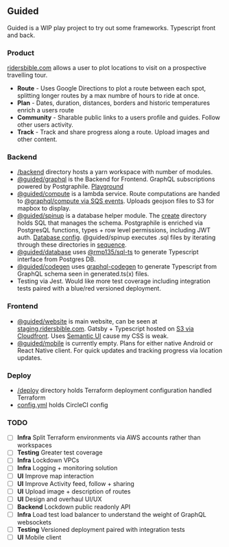 ## Guided

Guided is a WIP play project to try out some frameworks. Typescript front and back. 

### Product

[ridersbible.com](staging.ridersbible.com) allows a user to plot locations to visit on a prospective travelling tour. 
- **Route** - Uses Google Directions to plot a route between each spot, splitting longer routes by a max numbre of hours to ride at once. 
- **Plan** - Dates, duration, distances, borders and historic temperatures enrich a users route
- **Community** - Sharable public links to a users profile and guides. Follow other users activity. 
- **Track** - Track and share progress along a route. Upload images and other content. 


### Backend

- [/backend](backend) directory hosts a yarn workspace with number of modules. 
- [@guided/graphql](backend/elements/graphql) is the Backend for Frontend. GraphQL subscriptions powered by Postgraphile. [Playground](staging-api.ridersbible.com/graphiql)
- [@guided/compute](backend/elements/compute) is a lambda service. Route computations are handed to [@graphql/compute via SQS events](deploy/config.compute.tf). Uploads geojson files to S3 for mapbox to display. 
- [@guided/spinup](backend/tools/spinup) is a database helper module. The [create](backend/tools/spinup/src/create) directory holds SQL that manages the schema. Postgraphile is enriched via PostgresQL functions, types + row level permissions, including JWT auth. [Database config](deploy/config.database.tf). @guided/spinup executes .sql files by iterating through these directories in [sequence](backend/tools/spinup/src/sequence.ts). 
- [@guided/database](backend/tools/database) uses [@rmp135/sql-ts](https://www.npmjs.com/package/@rmp135/sql-ts) to generate Typescript interface from Postgres DB. 
- [@guided/codegen](backend/tools/codegen) uses [graphql-codegen](https://www.npmjs.com/package/@rmp135/sql-ts) to generate Typescript from GraphQL schema seen in generated.ts(x) files. 
- Testing via Jest. Would like more test coverage including integration tests paired with a blue/red versioned deployment. 


### Frontend

- [@guided/website](frontend/website) is main website, can be seen at [staging.ridersbible.com](https://staging.ridersbible.com). Gatsby + Typescript hosted on [S3 via Cloudfront](deploy/config.site.tf). Uses [Semantic UI](https://semantic-ui.com/) cause my CSS is weak. 
- [@guided/mobile](frontend/mobile) is currently empty. Plans for either native Android or React Native client. For quick updates and tracking progress via location updates.


### Deploy

- [/deploy](/deploy) directory holds Terraform deployment configuration handled Terraform
- [config.yml](./.circleci/config.yml) holds CircleCI config


### TODO

- [ ] **Infra** Split Terraform environments via AWS accounts rather than workspaces
- [ ] **Testing** Greater test coverage
- [ ] **Infra** Lockdown VPCs
- [ ] **Infra** Logging + monitoring solution
- [ ] **UI** Improve map interaction
- [ ] **UI** Improve Activity feed, follow + sharing
- [ ] **UI** Upload image + description of routes
- [ ] **UI** Design and overhaul UI/UX
- [ ] **Backend** Lockdown public readonly API
- [ ] **Infra** Load test load balancer to understand the weight of GraphQL websockets
- [ ] **Testing** Versioned deployment paired with integration tests
- [ ] **UI** Mobile client 